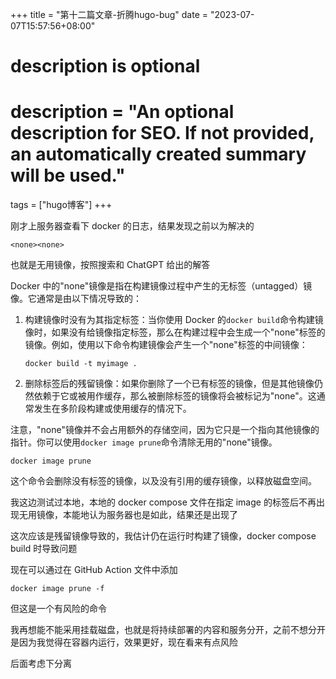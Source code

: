 +++
title = "第十二篇文章-折腾hugo-bug"
date = "2023-07-07T15:57:56+08:00"

#
# description is optional
#
# description = "An optional description for SEO. If not provided, an automatically created summary will be used."

tags = ["hugo博客"]
+++

刚才上服务器查看下 docker 的日志，结果发现之前以为解决的

```
<none><none>
```

也就是无用镜像，按照搜索和 ChatGPT 给出的解答

Docker 中的"none"镜像是指在构建镜像过程中产生的无标签（untagged）镜像。它通常是由以下情况导致的：

1. 构建镜像时没有为其指定标签：当你使用 Docker 的`docker build`命令构建镜像时，如果没有给镜像指定标签，那么在构建过程中会生成一个"none"标签的镜像。例如，使用以下命令构建镜像会产生一个"none"标签的中间镜像：

   ```
   docker build -t myimage .
   ```

2. 删除标签后的残留镜像：如果你删除了一个已有标签的镜像，但是其他镜像仍然依赖于它或被用作缓存，那么被删除标签的镜像将会被标记为"none"。这通常发生在多阶段构建或使用缓存的情况下。

注意，"none"镜像并不会占用额外的存储空间，因为它只是一个指向其他镜像的指针。你可以使用`docker image prune`命令清除无用的"none"镜像。

```
docker image prune
```

这个命令会删除没有标签的镜像，以及没有引用的缓存镜像，以释放磁盘空间。

我这边测试过本地，本地的 docker compose 文件在指定 image 的标签后不再出现无用镜像，本能地认为服务器也是如此，结果还是出现了

这次应该是残留镜像导致的，我估计仍在运行时构建了镜像，docker compose build 时导致问题

现在可以通过在 GitHub Action 文件中添加

```
docker image prune -f
```

但这是一个有风险的命令

我再想能不能采用挂载磁盘，也就是将持续部署的内容和服务分开，之前不想分开是因为我觉得在容器内运行，效果更好，现在看来有点风险

后面考虑下分离
